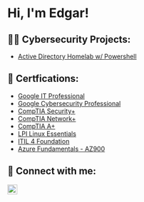 <h1>Hi, I'm Edgar! <br/><a href="https://github.com/edgarjvalen"></a></h1>

<h2>👨‍💻 Cybersecurity Projects:</h2>

- [Active Directory Homelab w/ Powershell](https://github.com/joshmadakor1/Algorithms-Practice)
  
<h2>📄 Certfications:</h2>

  - [Google IT Professional](https://github.com/joshmadakor1/Algorithms-Practice)
  - [Google Cybersecurity Professional](https://github.com/joshmadakor1/Algorithms-Practice)
  - [CompTIA Security+](https://github.com/joshmadakor1/Algorithms-Practice)
  - [CompTIA Network+](https://github.com/joshmadakor1/Algorithms-Practice)
  - [CompTIA A+](https://github.com/joshmadakor1/Algorithms-Practice)
  - [LPI Linux Essentials](https://github.com/joshmadakor1/Algorithms-Practice)
  - [ITIL 4 Foundation](https://github.com/joshmadakor1/Algorithms-Practice)
  - [Azure Fundamentals - AZ900](https://github.com/joshmadakor1/Algorithms-Practice)

<h2> 🤳 Connect with me:</h2>

[<img align="left" alt="JoshMadakor | LinkedIn" width="22px" src="https://cdn.jsdelivr.net/npm/simple-icons@v3/icons/linkedin.svg" />][linkedin]

[linkedin]: https://linkedin.com/in/edgarvalenz
